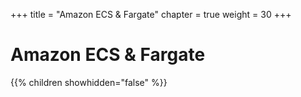 +++
title = "Amazon ECS & Fargate"
chapter = true
weight = 30
+++

# Amazon ECS & Fargate

{{% children showhidden="false" %}}
